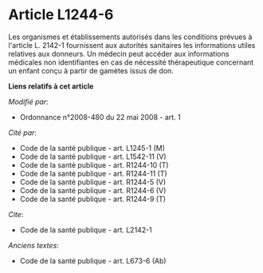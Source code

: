 # Article L1244-6

Les organismes et établissements autorisés dans les conditions prévues à l'article L. 2142-1 fournissent aux autorités
sanitaires les informations utiles relatives aux donneurs. Un médecin peut accéder aux informations médicales non
identifiantes en cas de nécessité thérapeutique concernant un enfant conçu à partir de gamètes issus de don.

**Liens relatifs à cet article**

_Modifié par_:

  - Ordonnance n°2008-480 du 22 mai 2008 - art. 1

_Cité par_:

  - Code de la santé publique - art. L1245-1 (M)
  - Code de la santé publique - art. L1542-11 (V)
  - Code de la santé publique - art. R1244-10 (T)
  - Code de la santé publique - art. R1244-11 (T)
  - Code de la santé publique - art. R1244-5 (V)
  - Code de la santé publique - art. R1244-6 (V)
  - Code de la santé publique - art. R1244-9 (T)

_Cite_:

  - Code de la santé publique - art. L2142-1

_Anciens textes_:

  - Code de la santé publique - art. L673-6 (Ab)

